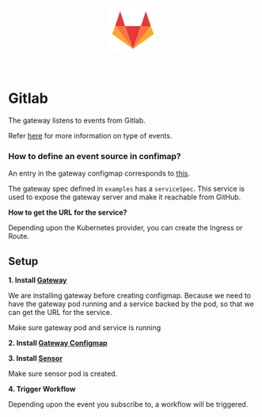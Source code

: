 <p align="center">
  <img src="https://github.com/argoproj/argo-events/blob/ebdbdd4a2a8ce47a0fc6e9a6a63531be2c26148a/docs/assets/gitlab.png?raw=true" alt="Gitlab"/>
</p>

<br/>


# Gitlab

The gateway listens to events from Gitlab. 

Refer [here](https://docs.gitlab.com/ee/user/project/integrations/webhooks.html#events) for more information on type of events.

### How to define an event source in confimap?
An entry in the gateway configmap corresponds to [this](https://github.com/argoproj/argo-events/blob/30eaa296651e80b11ffef3b20464a08a2041eb09/gateways/community/gitlab/config.go#L49-L63).

The gateway spec defined in `examples` has a `serviceSpec`. This service is used to expose the gateway server and make it reachable from GitHub.

**How to get the URL for the service?**

Depending upon the Kubernetes provider, you can create the Ingress or Route. 

## Setup

**1. Install [Gateway](../../../examples/gateways/gitlab.yaml)**

We are installing gateway before creating configmap. Because we need to have the gateway pod running and a service backed by the pod, so 
that we can get the URL for the service. 

Make sure gateway pod and service is running

**2. Install [Gateway Configmap](../../../examples/gateways/gitlab-gateway-configmap.yaml)**

**3. Install [Sensor](../../../examples/sensors/gitlab.yaml)**

Make sure sensor pod is created.

**4. Trigger Workflow**

Depending upon the event you subscribe to, a workflow will be triggered.


